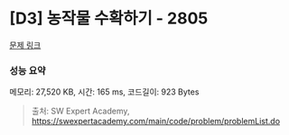 # [D3] 농작물 수확하기 - 2805 

[문제 링크](https://swexpertacademy.com/main/code/problem/problemDetail.do?contestProbId=AV7GLXqKAWYDFAXB) 

### 성능 요약

메모리: 27,520 KB, 시간: 165 ms, 코드길이: 923 Bytes



> 출처: SW Expert Academy, https://swexpertacademy.com/main/code/problem/problemList.do